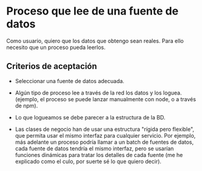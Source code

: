 # Proceso que lee de una fuente de datos

Como usuario, quiero que los datos que obtengo sean reales. Para ello necesito que un proceso pueda leerlos.

## Criterios de aceptación

* Seleccionar una fuente de datos adecuada.

* Algún tipo de proceso lee a través de la red los datos y los loguea. (ejemplo, el proceso se puede lanzar manualmente con node, o a través de npm).

* Lo que logueamos se debe parecer a la estructura de la BD.

* Las clases de negocio han de usar una estructura "rígida pero flexible", que permita usar el mismo interfaz para cualquier servicio. Por ejemplo, más adelante un proceso podría llamar a un batch de fuentes de datos, cada fuente de datos tendría el mismo interfaz, pero se usarían funciones dinámicas para tratar los detalles de cada fuente (me he explicado como el culo, por suerte sé lo que quiero decir).

